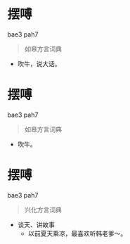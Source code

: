 # 摆㗘
bae3 pah7
> 如皋方言词典
- 吹牛，说大话。

# 摆㗘
bae3 pah7
> 如皋方言词典
- 吹牛。

# 摆㗘
bae3 pah7
> 兴化方言词典
- 谈天、讲故事
  - 以前夏天乘凉，最喜欢听韩老爹～。
